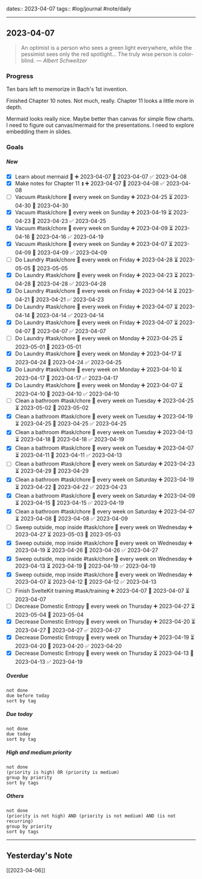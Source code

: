 dates:: 2023-04-07
tags:: #log/journal #note/daily 

---
## 2023-04-07

> An optimist is a person who sees a green light everywhere, while the pessimist sees only the red spotlight... The truly wise person is color-blind.
> — <cite>Albert Schweitzer</cite>

### Progress

Ten bars left to memorize in Bach's 1st invention.

Finished Chapter 10 notes. Not much, really. Chapter 11 looks a little more in depth.

Mermaid looks really nice. Maybe better than canvas for simple flow charts. I need to figure out canvas/mermaid for the presentations. I need to explore embedding them in slides.


### Goals 

##### New

- [x] Learn about mermaid 🔼 ➕ 2023-04-07 🛫 2023-04-07 ✅ 2023-04-08
- [x] Make notes for Chapter 11 ⏫ ➕ 2023-04-07 🛫 2023-04-08 ✅ 2023-04-08
- [ ] Vacuum #task/chore 🔁 every week on Sunday ➕ 2023-04-25 ⏳ 2023-04-30 📅 2023-04-30
- [x] Vacuum #task/chore 🔁 every week on Sunday ➕ 2023-04-19 ⏳ 2023-04-23 📅 2023-04-23 ✅ 2023-04-25
- [x] Vacuum #task/chore 🔁 every week on Sunday ➕ 2023-04-09 ⏳ 2023-04-16 📅 2023-04-16 ✅ 2023-04-19
- [x] Vacuum #task/chore 🔁 every week on Sunday ➕ 2023-04-07 ⏳ 2023-04-09 📅 2023-04-09 ✅ 2023-04-09
- [ ] Do Laundry #task/chore 🔁 every week on Friday ➕ 2023-04-28 ⏳ 2023-05-05 📅 2023-05-05
- [x] Do Laundry #task/chore 🔁 every week on Friday ➕ 2023-04-23 ⏳ 2023-04-28 📅 2023-04-28 ✅ 2023-04-28
- [x] Do Laundry #task/chore 🔁 every week on Friday ➕ 2023-04-14 ⏳ 2023-04-21 📅 2023-04-21 ✅ 2023-04-23
- [x] Do Laundry #task/chore 🔁 every week on Friday ➕ 2023-04-07 ⏳ 2023-04-14 📅 2023-04-14 ✅ 2023-04-14
- [x] Do Laundry #task/chore 🔁 every week on Friday ➕ 2023-04-07 ⏳ 2023-04-07 📅 2023-04-07 ✅ 2023-04-07
- [ ] Do Laundry #task/chore 🔁 every week on Monday ➕ 2023-04-25 ⏳ 2023-05-01 📅 2023-05-01
- [x] Do Laundry #task/chore 🔁 every week on Monday ➕ 2023-04-17 ⏳ 2023-04-24 📅 2023-04-24 ✅ 2023-04-25
- [x] Do Laundry #task/chore 🔁 every week on Monday ➕ 2023-04-10 ⏳ 2023-04-17 📅 2023-04-17 ✅ 2023-04-17
- [x] Do Laundry #task/chore 🔁 every week on Monday ➕ 2023-04-07 ⏳ 2023-04-10 📅 2023-04-10 ✅ 2023-04-10
- [ ] Clean a bathroom #task/chore 🔁 every week on Tuesday ➕ 2023-04-25 ⏳ 2023-05-02 📅 2023-05-02
- [x] Clean a bathroom #task/chore 🔁 every week on Tuesday ➕ 2023-04-19 ⏳ 2023-04-25 📅 2023-04-25 ✅ 2023-04-25
- [x] Clean a bathroom #task/chore 🔁 every week on Tuesday ➕ 2023-04-13 ⏳ 2023-04-18 📅 2023-04-18 ✅ 2023-04-19
- [x] Clean a bathroom #task/chore 🔁 every week on Tuesday ➕ 2023-04-07 ⏳ 2023-04-11 📅 2023-04-11 ✅ 2023-04-13
- [ ] Clean a bathroom #task/chore 🔁 every week on Saturday ➕ 2023-04-23 ⏳ 2023-04-29 📅 2023-04-29
- [x] Clean a bathroom #task/chore 🔁 every week on Saturday ➕ 2023-04-19 ⏳ 2023-04-22 📅 2023-04-22 ✅ 2023-04-23
- [x] Clean a bathroom #task/chore 🔁 every week on Saturday ➕ 2023-04-09 ⏳ 2023-04-15 📅 2023-04-15 ✅ 2023-04-19
- [x] Clean a bathroom #task/chore 🔁 every week on Saturday ➕ 2023-04-07 ⏳ 2023-04-08 📅 2023-04-08 ✅ 2023-04-09
- [ ] Sweep outside, mop inside #task/chore 🔁 every week on Wednesday ➕ 2023-04-27 ⏳ 2023-05-03 📅 2023-05-03
- [x] Sweep outside, mop inside #task/chore 🔁 every week on Wednesday ➕ 2023-04-19 ⏳ 2023-04-26 📅 2023-04-26 ✅ 2023-04-27
- [x] Sweep outside, mop inside #task/chore 🔁 every week on Wednesday ➕ 2023-04-13 ⏳ 2023-04-19 📅 2023-04-19 ✅ 2023-04-19
- [x] Sweep outside, mop inside #task/chore 🔁 every week on Wednesday ➕ 2023-04-07 ⏳ 2023-04-12 📅 2023-04-12 ✅ 2023-04-13
- [ ] Finish SvelteKit training #task/training ➕ 2023-04-07 🛫 2023-04-07 ⏳ 2023-04-07
- [ ] Decrease Domestic Entropy 🔁 every week on Thursday ➕ 2023-04-27 ⏳ 2023-05-04 📅 2023-05-04
- [x] Decrease Domestic Entropy 🔁 every week on Thursday ➕ 2023-04-20 ⏳ 2023-04-27 📅 2023-04-27 ✅ 2023-04-27
- [x] Decrease Domestic Entropy 🔁 every week on Thursday ➕ 2023-04-19 ⏳ 2023-04-20 📅 2023-04-20 ✅ 2023-04-20
- [x] Decrease Domestic Entropy 🔁 every week on Thursday ⏳ 2023-04-13 📅 2023-04-13 ✅ 2023-04-19

##### Overdue

```tasks
not done
due before today
sort by tag
```


##### Due today

```tasks
not done
due today
sort by tag
```

##### High and medium priority

```tasks
not done
(priority is high) OR (priority is medium)
group by priority
sort by tags
```

##### Others


```tasks
not done
(priority is not high) AND (priority is not medium) AND (is not recurring)
group by priority
sort by tags
```


---
## Yesterday's Note

[[2023-04-06]]


